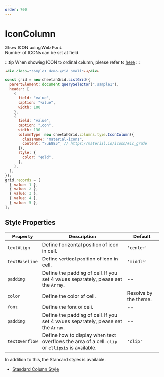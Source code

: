 ```yaml
---
order: 700
---
```


# IconColumn

Show ICON using Web Font.  
Number of ICONs can be set at field.

:::tip
When showing ICON to ordinal column, please refer to [here](../column_icon.md)
:::

<code-preview>

```html
<div class="sample1 demo-grid small"></div>
```

```js
const grid = new cheetahGrid.ListGrid({
  parentElement: document.querySelector(".sample1"),
  header: [
    {
      field: "value",
      caption: "value",
      width: 100,
    },
    {
      field: "value",
      caption: "icon",
      width: 130,
      columnType: new cheetahGrid.columns.type.IconColumn({
        className: "material-icons",
        content: "\uE885", // https://material.io/icons/#ic_grade
      }),
      style: {
        color: "gold",
      },
    },
  ],
});
grid.records = [
  { value: 1 },
  { value: 2 },
  { value: 3 },
  { value: 4 },
  { value: 5 },
];
```

<template v-slot:code-block>

> ICON in sample uses [Material icons](https://material.io/icons/)
>
> ```html
> <!-- Material Icons:  https://material.io/icons/ -->
> <link
>   rel="stylesheet"
>   type="text/css"
>   href="https://fonts.googleapis.com/icon?family=Material+Icons"
> />
> ```

</template>

</code-preview>

## Style Properties

| Property       | Description                                                                                      | Default               |
| -------------- | ------------------------------------------------------------------------------------------------ | --------------------- |
| `textAlign`    | Define horizontal position of icon in cell.                                                      | `'center'`            |
| `textBaseline` | Define vertical position of icon in cell.                                                        | `'middle'`            |
| `padding`      | Define the padding of cell. If you set 4 values separately, please set the `Array`.              | --                    |
| `color`        | Define the color of cell.                                                                        | Resolve by the theme. |
| `font`         | Define the font of cell.                                                                         | --                    |
| `padding`      | Define the padding of cell. If you set 4 values separately, please set the `Array`.              | --                    |
| `textOverflow` | Define how to display when text overflows the area of a cell. `clip` or `ellipsis` is available. | `'clip'`              |

In addition to this, the Standard styles is available.

- [Standard Column Style](../column_styles/index.md)
